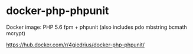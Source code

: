 # docker-php-phpunit
Docker image: PHP 5.6 fpm + phpunit (also includes pdo mbstring bcmath mcrypt)

https://hub.docker.com/r/4giedrius/docker-php-phpunit/
